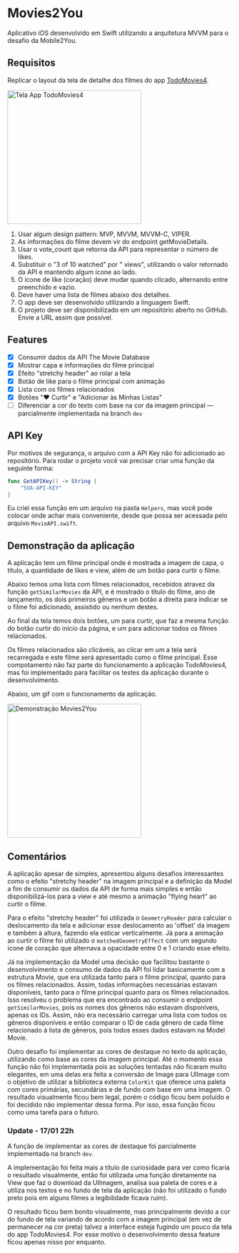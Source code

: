 # Movies2You

Aplicativo iOS desenvolvido em Swift utilizando a arquitetura MVVM para o desafio da Mobile2You.

## Requisitos

Replicar o layout da tela de detalhe dos filmes do app [TodoMovies4](https://apps.apple.com/br/app/todomovies-4/id792499896).

<img alt="Tela App TodoMovies4" src="https://is4-ssl.mzstatic.com/image/thumb/Purple114/v4/97/0e/e2/970ee217-13cf-1674-b016-461aca657663/pr_source.png/460x0w.png" width="300">

1. Usar algum design pattern: MVP, MVVM, MVVM-C, VIPER.
2. As informações do filme devem vir do endpoint getMovieDetails.
3. Usar o vote_count que retorna da API para representar o número de likes.
4. Substituir o "3 of 10 watched" por "<popularity> views", utilizando o valor retornado da API e
mantendo algum ícone ao lado.
5. O ícone de like (coração) deve mudar quando clicado, alternando entre preenchido e vazio.
6. Deve haver uma lista de filmes abaixo dos detalhes.
7. O app deve ser desenvolvido utilizando a linguagem Swift.
8. O projeto deve ser disponibilizado em um repositório aberto no GitHub. Envie a URL assim que
possível.

## Features

- [x] Consumir dados da API The Movie Database
- [x] Mostrar capa e informações do filme principal
- [x] Efeito "stretchy header" ao rolar a tela
- [x] Botão de like para o filme principal com animação
- [x] Lista com os filmes relacionados
- [x] Botões "❤️ Curtir" e "Adicionar às Minhas Listas"
- [ ] Diferenciar a cor do texto com base na cor da imagem principal  —  parcialmente implementada na branch `dev`

## API Key
  
Por motivos de segurança, o arquivo com a API Key não foi adicionado ao repositório. Para rodar o projeto você vai precisar criar uma função da seguinte forma:
  
```swift
func GetAPIKey() -> String {
    "SUA-API-KEY"
}
```

Eu criei essa função em um arquivo na pasta `Helpers`, mas você pode colocar onde achar mais conveniente, desde que possa ser acessada pelo arquivo `MovieAPI.swift`.

## Demonstração da aplicação

A aplicação tem um filme principal onde é mostrada a imagem de capa, o título, a quantidade de likes e view, além de um botão para curtir o filme.

Abaixo temos uma lista com filmes relacionados, recebidos atravez da função `getSimilarMovies` da API, e é mostrado o título do filme, ano de lançamento, os dois primeiros gêneros e um botão a direita para indicar se o filme foi adicionado, assistido ou nenhum destes.

Ao final da tela temos dois botões, um para curtir, que faz a mesma função do botão curtir do início da página, e um para adicionar todos os filmes relacionados.

Os filmes relacionados são clicáveis, ao clicar em um a tela será recarregada e este filme será apresentado como o filme principal. Esse compotamento não faz parte do funcionamento a aplicação TodoMovies4, mas foi implementado para facilitar os testes da aplicação durante o desenvolvimento.

Abaixo, um gif com o funcionamento da aplicação.

<img alt="Demonstração Movies2You" src="Assets/demo.gif" width="300">

## Comentários

A aplicação apesar de simples, apresentou alguns desafios interessantes como o efeito "stretchy header" na imagem principal e a definição da Model a fim de consumir os dados da API de forma mais simples e então disponibilizá-los para a view e até mesmo a animação "flying heart" ao curtir o filme.

Para o efeito "stretchy header" foi utilizada o `GeometryReader` para calcular o deslocamento da tela e adicionar esse deslocamento ao 'offset' da imagem e também à altura, fazendo ela esticar verticalmente. Já para a animação ao curtir o filme foi utilizado o `matchedGeometryEffect` com um segundo icone de coração que alternava a opacidade entre 0 e 1 criando esse efeito.

Já na implementação da Model uma decisão que facilitou bastante o desenvolvimento e consumo de dados da API foi lidar basicamente com a estrutura Movie, que era utilizada tanto para o filme principal, quanto para os filmes relacionados. Assim, todas informações necessárias estavam disponíveis, tanto para o filme principal quanto para os filmes relacionados. Isso resolveu o problema que era encontrado ao consumir o endpoint `getSimilarMovies`, pois os nomes dos gêneros não estavam disponíveis, apenas os IDs. Assim, não era necessário carregar uma lista com todos os gêneros disponíveis e então comparar o ID de cada gênero de cada filme relacionado à lista de gêneros, pois todos esses dados estavam na Model Movie.

Outro desafio foi implementar as cores de destaque no texto da aplicação, utilizando como base as cores da imagem principal. Até o momento essa função não foi implementada pois as soluções tentadas não ficaram muito elegantes, em uma delas era feita a conversão de Image para UIImage com o objetivo de utilizar a biblioteca externa `ColorKit` que oferece uma paleta com cores primárias, secundárias e de fundo com base em uma imagem. O resultado visualmente ficou bem legal, porém o código ficou bem poluído e foi decidido não implementar dessa forma. Por isso, essa função ficou como uma tarefa para o futuro. 
  
### Update - 17/01 22h
A função de implementar as cores de destaque foi parcialmente implementada na branch `dev`.
  
A implementação foi feita mais a título de curiosidade para ver como ficaria o resultado visualmente, então foi utilizada uma função diretamente na View que faz o download da UIImagem, analisa sua paleta de cores e a utiliza nos textos e no fundo de tela da aplicação (não foi utilizado o fundo preto pois em alguns filmes a legibilidade ficava ruim).
  
O resultado ficou bem bonito visualmente, mas principalmente devido a cor do fundo de tela variando de acordo com a imagem principal (em vez de permanecer na cor preta) talvez a interface esteja fugindo um pouco da tela do app TodoMovies4. Por esse motivo o desenvolvimento dessa feature ficou apenas nisso por enquanto.
